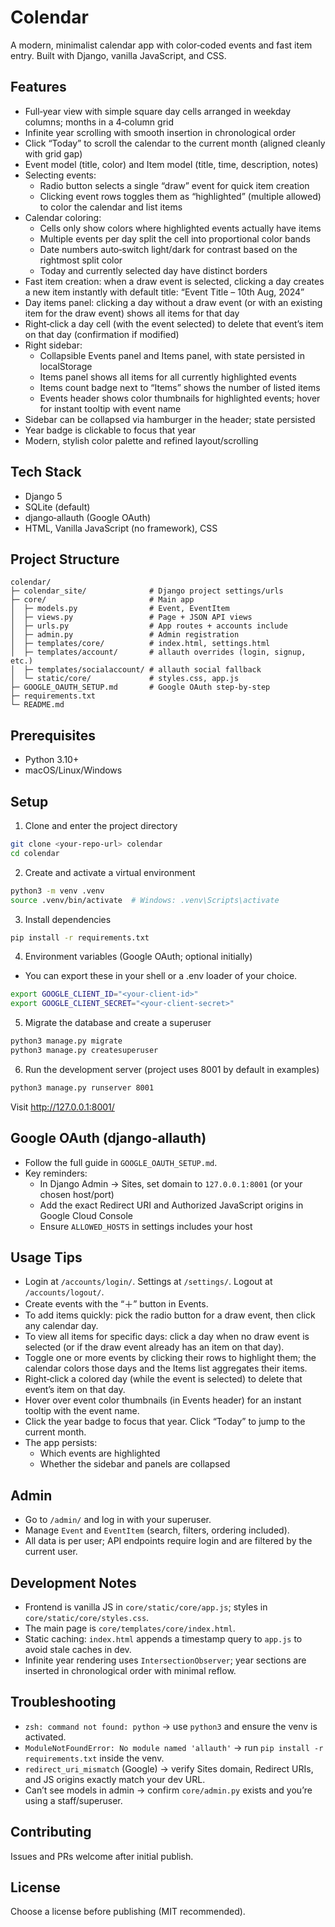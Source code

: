 # Colendar

A modern, minimalist calendar app with color‑coded events and fast item entry. Built with Django, vanilla JavaScript, and CSS.

## Features
- Full‑year view with simple square day cells arranged in weekday columns; months in a 4‑column grid
- Infinite year scrolling with smooth insertion in chronological order
- Click “Today” to scroll the calendar to the current month (aligned cleanly with grid gap)
- Event model (title, color) and Item model (title, time, description, notes)
- Selecting events:
  - Radio button selects a single “draw” event for quick item creation
  - Clicking event rows toggles them as “highlighted” (multiple allowed) to color the calendar and list items
- Calendar coloring:
  - Cells only show colors where highlighted events actually have items
  - Multiple events per day split the cell into proportional color bands
  - Date numbers auto‑switch light/dark for contrast based on the rightmost split color
  - Today and currently selected day have distinct borders
- Fast item creation: when a draw event is selected, clicking a day creates a new item instantly with default title: “Event Title – 10th Aug, 2024”
- Day items panel: clicking a day without a draw event (or with an existing item for the draw event) shows all items for that day
- Right‑click a day cell (with the event selected) to delete that event’s item on that day (confirmation if modified)
- Right sidebar:
  - Collapsible Events panel and Items panel, with state persisted in localStorage
  - Items panel shows all items for all currently highlighted events
  - Items count badge next to “Items” shows the number of listed items
  - Events header shows color thumbnails for highlighted events; hover for instant tooltip with event name
- Sidebar can be collapsed via hamburger in the header; state persisted
- Year badge is clickable to focus that year
- Modern, stylish color palette and refined layout/scrolling

## Tech Stack
- Django 5
- SQLite (default)
- django‑allauth (Google OAuth)
- HTML, Vanilla JavaScript (no framework), CSS

## Project Structure
```
colendar/
├─ colendar_site/              # Django project settings/urls
├─ core/                       # Main app
│  ├─ models.py                # Event, EventItem
│  ├─ views.py                 # Page + JSON API views
│  ├─ urls.py                  # App routes + accounts include
│  ├─ admin.py                 # Admin registration
│  ├─ templates/core/          # index.html, settings.html
│  ├─ templates/account/       # allauth overrides (login, signup, etc.)
│  ├─ templates/socialaccount/ # allauth social fallback
│  └─ static/core/             # styles.css, app.js
├─ GOOGLE_OAUTH_SETUP.md       # Google OAuth step‑by‑step
├─ requirements.txt
└─ README.md
```

## Prerequisites
- Python 3.10+
- macOS/Linux/Windows

## Setup
1) Clone and enter the project directory
```bash
git clone <your-repo-url> colendar
cd colendar
```

2) Create and activate a virtual environment
```bash
python3 -m venv .venv
source .venv/bin/activate  # Windows: .venv\Scripts\activate
```

3) Install dependencies
```bash
pip install -r requirements.txt
```

4) Environment variables (Google OAuth; optional initially)
- You can export these in your shell or a .env loader of your choice.
```bash
export GOOGLE_CLIENT_ID="<your-client-id>"
export GOOGLE_CLIENT_SECRET="<your-client-secret>"
```

5) Migrate the database and create a superuser
```bash
python3 manage.py migrate
python3 manage.py createsuperuser
```

6) Run the development server (project uses 8001 by default in examples)
```bash
python3 manage.py runserver 8001
```
Visit http://127.0.0.1:8001/

## Google OAuth (django‑allauth)
- Follow the full guide in `GOOGLE_OAUTH_SETUP.md`.
- Key reminders:
  - In Django Admin → Sites, set domain to `127.0.0.1:8001` (or your chosen host/port)
  - Add the exact Redirect URI and Authorized JavaScript origins in Google Cloud Console
  - Ensure `ALLOWED_HOSTS` in settings includes your host

## Usage Tips
- Login at `/accounts/login/`. Settings at `/settings/`. Logout at `/accounts/logout/`.
- Create events with the “＋” button in Events.
- To add items quickly: pick the radio button for a draw event, then click any calendar day.
- To view all items for specific days: click a day when no draw event is selected (or if the draw event already has an item on that day).
- Toggle one or more events by clicking their rows to highlight them; the calendar colors those days and the Items list aggregates their items.
- Right‑click a colored day (while the event is selected) to delete that event’s item on that day.
- Hover over event color thumbnails (in Events header) for an instant tooltip with the event name.
- Click the year badge to focus that year. Click “Today” to jump to the current month.
- The app persists:
  - Which events are highlighted
  - Whether the sidebar and panels are collapsed

## Admin
- Go to `/admin/` and log in with your superuser.
- Manage `Event` and `EventItem` (search, filters, ordering included).
- All data is per user; API endpoints require login and are filtered by the current user.

## Development Notes
- Frontend is vanilla JS in `core/static/core/app.js`; styles in `core/static/core/styles.css`.
- The main page is `core/templates/core/index.html`.
- Static caching: `index.html` appends a timestamp query to `app.js` to avoid stale caches in dev.
- Infinite year rendering uses `IntersectionObserver`; year sections are inserted in chronological order with minimal reflow.

## Troubleshooting
- `zsh: command not found: python` → use `python3` and ensure the venv is activated.
- `ModuleNotFoundError: No module named 'allauth'` → run `pip install -r requirements.txt` inside the venv.
- `redirect_uri_mismatch` (Google) → verify Sites domain, Redirect URIs, and JS origins exactly match your dev URL.
- Can’t see models in admin → confirm `core/admin.py` exists and you’re using a staff/superuser.

## Contributing
Issues and PRs welcome after initial publish.

## License
Choose a license before publishing (MIT recommended).
